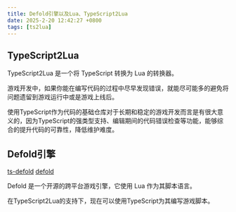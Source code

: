 ```yaml
---
title: Defold引擎以及Lua、TypeScript2Lua
date: 2025-2-20 12:42:27 +0800
tags: [ts2lua]
---
```


## TypeScript2Lua

TypeScript2Lua 是一个将 TypeScript 转换为 Lua 的转换器。

游戏开发中，如果你能在编写代码的过程中尽早发现错误，就能尽可能多的避免将问题遗留到游戏运行中或是游戏上线后。

使用TypeScript作为代码的基础仓库对于长期和稳定的游戏开发而言是有很大意义的，因为TypeScript的强类型支持、编辑期间的代码错误检查等功能，能够综合的提升代码的可靠性，降低维护难度。

## Defold引擎

[ts-defold](https://ts-defold.dev/) [defold](https://defold.com/)

Defold 是一个开源的跨平台游戏引擎，它使用 Lua 作为其脚本语言。

在TypeScript2Lua的支持下，现在可以使用TypeScript为其编写游戏脚本。

